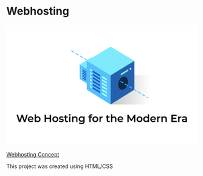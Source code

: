 # Webhosting

![Website Screenshot](screen-shot.png)

[Webhosting Concept](https://lucas171.github.io/Webhosting/ "Website homepage")

<p> This project was created using HTML/CSS
